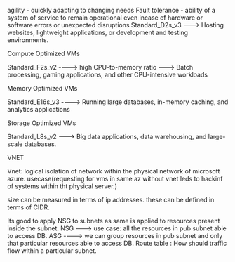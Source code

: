 agility - quickly adapting to changing needs
Fault tolerance - ability of a system of service to remain operational even incase of hardware or software errors or unexpected disruptions
Standard_D2s_v3 ---> Hosting websites, lightweight applications, or development and testing environments.

Compute Optimized VMs

Standard_F2s_v2 ----> high CPU-to-memory ratio ---> Batch processing, gaming applications, and other CPU-intensive workloads

Memory Optimized VMs

Standard_E16s_v3 ----> Running large databases, in-memory caching, and analytics applications

Storage Optimized VMs

Standard_L8s_v2 ---> Big data applications, data warehousing, and large-scale databases.

VNET

Vnet: logical isolation of network within the physical network of microsoft azure. usecase(requesting for vms in same az without vnet leds to hackinf of systems within tht physical server.)


size can be measured in terms of ip addresses. these can be defined in terms of CIDR.

Its good to apply NSG to subnets as same is applied to resources present inside the subnet.
NSG ---> use case: all the resources in pub subnet able to access DB.
ASG ----> we can group resources in pub subnet and only that particular resources able to access DB.
Route table : How should traffic flow within a particular subnet.
